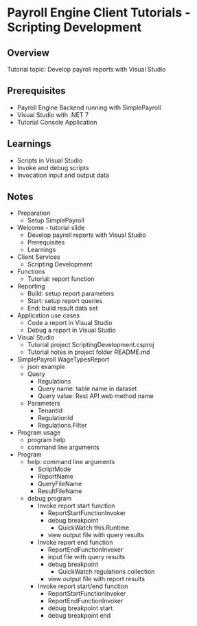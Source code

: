 # Payroll Engine Client Tutorials - Scripting Development


## Overview

Tutorial topic: Develop payroll reports with Visual Studio

## Prerequisites

- Payroll Engine Backend running with SimplePayroll
- Visual Studio with .NET 7
- Tutorial Console Application

## Learnings

- Scripts in Visual Studio
- Invoke and debug scripts
- Invocation input and output data

## Notes
- Preparation
	- Setup SimplePayroll
- Welcome - tutorial slide
	- Develop payroll reports with Visual Studio
	- Prerequisites
	- Learnings
- Client Services
	- Scripting Development
- Functions
	- Tutorial: report function
- Reporting
	- Build: setup report parameters
	- Start: setup report queries
	- End: build result data set
- Application use cases
	- Code a report in Visual Studio
	- Debug a report in Visual Studio
- Visual Studio
	- Tutorial project ScriptingDevelopment.csproj
	- Tutorial notes in project folder README.md
- SimplePayroll WageTypesReport
	- json example
	- Query
		- Regulations
		- Query name: table name in dataset
		- Query value: Rest API web method name
	- Parameters
		- TenantId
		- RegulationId
		- Regulations.Filter
- Program usage
	- program help
	- command line arguments
- Program
	- help: command line arguments
		- ScriptMode
		- ReportName
		- QueryFileName
		- ResultFileName
	- debug program
		- Invoke report start function
		    - ReportStartFunctionInvoker
			- debug breakpoint
				- QuickWatch this.Runtime
			- view output file with query results
		- Invoke report end function
		    - ReportEndFunctionInvoker
			- input file with query results
			- debug breakpoint
				- QuickWatch regulations collection
			- view output file with report results
		- Invoke report start/end function
		    - ReportStartFunctionInvoker
		    - ReportEndFunctionInvoker
			- debug breakpoint start
			- debug breakpoint end
